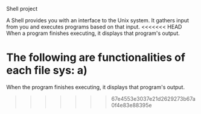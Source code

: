 Shell project

A Shell provides you with an interface to the Unix system.
It gathers input from you and executes programs based on that input.
<<<<<<< HEAD
When a program finishes executing, it displays that program's output.

The following are functionalities of each file sys:
a) 
=======
When the program finishes executing, it displays that program's output.
>>>>>>> 67e4553e3037e21d2629273b67a0f4e83e88395e

